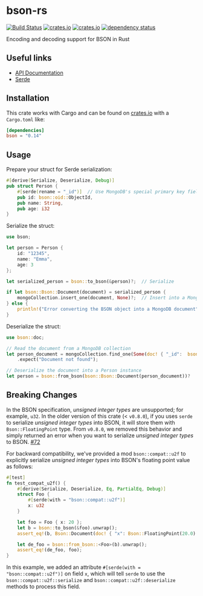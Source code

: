 # bson-rs

[![Build Status](https://img.shields.io/travis/zonyitoo/bson-rs.svg)](https://travis-ci.org/zonyitoo/bson-rs)
[![crates.io](https://img.shields.io/crates/v/bson.svg)](https://crates.io/crates/bson)
[![crates.io](https://img.shields.io/crates/l/bson.svg)](https://crates.io/crates/bson)
[![dependency status](https://deps.rs/repo/github/zonyitoo/bson-rs/status.svg)](https://deps.rs/repo/github/zonyitoo/bson-rs)

Encoding and decoding support for BSON in Rust

## Useful links
- [API Documentation](https://docs.rs/bson/)
- [Serde](https://serde.rs/)

## Installation
This crate works with Cargo and can be found on
[crates.io](https://crates.io/crates/bson) with a `Cargo.toml` like:

```toml
[dependencies]
bson = "0.14"
```

## Usage

Prepare your struct for Serde serialization:

```rust
#[derive(Serialize, Deserialize, Debug)]
pub struct Person {
    #[serde(rename = "_id")]  // Use MongoDB's special primary key field name when serializing 
    pub id: bson::oid::ObjectId,
    pub name: String,
    pub age: i32
}
```

Serialize the struct:

```rust
use bson;

let person = Person {
    id: "12345",
    name: "Emma",
    age: 3
};

let serialized_person = bson::to_bson(&person)?;  // Serialize

if let bson::Bson::Document(document) = serialized_person {
    mongoCollection.insert_one(document, None)?;  // Insert into a MongoDB collection
} else {
    println!("Error converting the BSON object into a MongoDB document");
}
```

Deserialize the struct:

```rust
use bson::doc;

// Read the document from a MongoDB collection
let person_document = mongoCollection.find_one(Some(doc! { "_id":  bson::oid::ObjectId::with_string("12345").expect("Id not valid") }), None)?
    .expect("Document not found");

// Deserialize the document into a Person instance
let person = bson::from_bson(bson::Bson::Document(person_document))?
```

## Breaking Changes

In the BSON specification, _unsigned integer types_ are unsupported; for example, `u32`. In the older version of this crate (< `v0.8.0`), if you uses `serde` to serialize _unsigned integer types_ into BSON, it will store them with `Bson::FloatingPoint` type. From `v0.8.0`, we removed this behavior and simply returned an error when you want to serialize _unsigned integer types_ to BSON. [#72](https://github.com/zonyitoo/bson-rs/pull/72)

For backward compatibility, we've provided a mod `bson::compat::u2f` to explicitly serialize _unsigned integer types_ into BSON's floating point value as follows:

```rust
#[test]
fn test_compat_u2f() {
    #[derive(Serialize, Deserialize, Eq, PartialEq, Debug)]
    struct Foo {
        #[serde(with = "bson::compat::u2f")]
        x: u32
    }

    let foo = Foo { x: 20 };
    let b = bson::to_bson(&foo).unwrap();
    assert_eq!(b, Bson::Document(doc! { "x": Bson::FloatingPoint(20.0) }));

    let de_foo = bson::from_bson::<Foo>(b).unwrap();
    assert_eq!(de_foo, foo);
}
```

In this example, we added an attribute `#[serde(with = "bson::compat::u2f")]` on field `x`, which will tell `serde` to use the `bson::compat::u2f::serialize` and `bson::compat::u2f::deserialize` methods to process this field.
